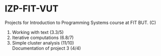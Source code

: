 # IZP-FIT-VUT
Projects for Introduction to Programming Systems course at FIT BUT. (C)

1.  Working with text (3.3/5)
2.  Iterative computations (6.8/7)
3.  Simple cluster analysis (11/10)  
    Documentation of project 3 (4/4)
